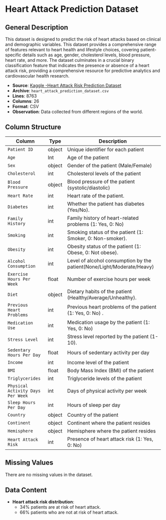 # Heart Attack Prediction Dataset

## General Description
This dataset is designed to predict the risk of heart attacks based on clinical and demographic variables. This dataset provides a comprehensive range of features relevant to heart health and lifestyle choices, covering patient-specific details such as age, gender, cholesterol levels, blood pressure, heart rate, and more. The dataset culminates in a crucial binary classification feature that indicates the presence or absence of a heart attack risk, providing a comprehensive resource for predictive analytics and cardiovascular health research.

- **Source**: [Kaggle -Heart Attack Risk Prediction Dataset](https://www.kaggle.com/datasets/iamsouravbanerjee/heart-attack-prediction-dataset/data)
- **Archive**: `heart_attack_prediction_dataset.csv`
- **Lines**: 8763
- **Columns**: 26
- **Format**: CSV
- **Observation**: Data collected from different regions of the world.

## Column Structure

| Column                            | Type   | Description                                                             |
|---------------------|----------------------|-------------------------------------------------------------------------|
| `Patient ID`                      | object |  Unique identifier for each patient                                     |
| `Age`                             | Int    |  Age of the patient                                                     |
| `Sex`                             | object |  Gender of the patient (Male/Female)                                    |
| `Cholesterol`                     | int    |  Cholesterol levels of the patient                                      |
| `Blood Pressure`                  | object |  Blood pressure of the patient (systolic/diastolic)                     |
| `Heart Rate`                      | int    |  Heart rate of the patient.                                             |
| `Diabetes`                        | int    |  Whether the patient has diabetes (Yes/No).                             |
| `Family History`                  | int    |  Family history of heart-related problems (1: Yes, 0: No)               |
| `Smoking`                         | int    |  Smoking status of the patient (1: Smoker, 0: Non-smoker).              |
| `Obesity`                         | int    |  Obesity status of the patient (1: Obese, 0: Not obese).                |
| `Alcohol Consumption`             | int    |  Level of alcohol consumption by the patient(None/Light/Moderate/Heavy) |
| `Exercise Hours Per Week`         | float  |  Number of exercise hours per week                                      |
| `Diet`                            | object |  Dietary habits of the patient (Healthy/Average/Unhealthy).             |
| `Previous Heart Problems`         | int    |  Previous heart problems of the patient (1: Yes, 0: No) .               |
| `Medication Use`                  | int    |  Medication usage by the patient (1: Yes, 0: No)                        |
| `Stress Level`                    | int    |  Stress level reported by the patient (1-10).                           |
| `Sedentary Hours Per Day`         | float  |  Hours of sedentary activity per day                                    |
| `Income`                          | int    |  Income level of the patient                                            |
| `BMI`                             | float  |  Body Mass Index (BMI) of the patient                                   |
| `Triglycerides`                   | int    |  Triglyceride levels of the patient                                     |
| `Physical Activity Days Per Week` | int    |  Days of physical activity per week                                     |
| `Sleep Hours Per Day`             | int    |  Hours of sleep per day                                                 |
| `Country`                         | object |  Country of the patient                                                 |   
| `Continent`                       | object |  Continent where the patient resides                                    |
| `Hemisphere`                      | object |  Hemisphere where the patient resides                                   |
| `Heart Attack Risk`               | int    |  Presence of heart attack risk (1: Yes, 0: No)                          |

## Missing Values
There are no missing values ​​in the dataset.

## Data Content
- **Heart attack risk distribution**:
  - 34% patients are at risk of heart attack.
  - 66% patients who are not at risk of heart attack.


